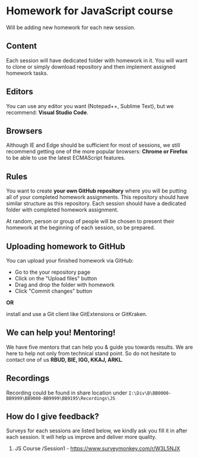 # Homework for JavaScript course

Will be adding new homework for each new session.

## Content
Each session will have dedicated folder with homework in it. You will want to clone or simply download repository and then implement assigned homework tasks.

## Editors
You can use any editor you want (Notepad++, Sublime Text), but we recommend: **Visual Studio Code**.

## Browsers
Although IE and Edge should be sufficient for most of sessions, we still recommend getting one of the more popular browsers: **Chrome or Firefox** to be able to use the latest ECMAScript features.

## Rules
You want to create **your own GitHub repository** where you will be putting all of your completed homework assignments. This repository should have similar structure as this repository. Each session should have a dedicated folder with completed homework assignment.

At random, person or group of people will be chosen to present their homework at the beginning of each session, so be prepared.

## Uploading homework to GitHub
You can upload your finished homework via GitHub:
- Go to the your repository page
- Click on the "Upload files" button
- Drag and drop the folder with homework
- Click "Commit changes" button

**OR**

  install and use a Git client like GitExtensions or GitKraken.


## We can help you! Mentoring!
We have five mentors that can help you & guide you towards results. We are here to help not only from technical stand point. So do not hesitate to contact one of us **RBUD, BIE, IGG, KKAJ, ARKL**.

## Recordings
Recording could be found in share location under ```I:\Div\B\BB0000-BB9999\BB9000-BB9999\BB9195\Recordings\JS```

## How do I give feedback?
Surveys for each sessions are listed below, we kindly ask you fill it in after each session. It will help us improve and deliver more quality.

1. JS Course /Session1 - https://www.surveymonkey.com/r/W3L5NJX
